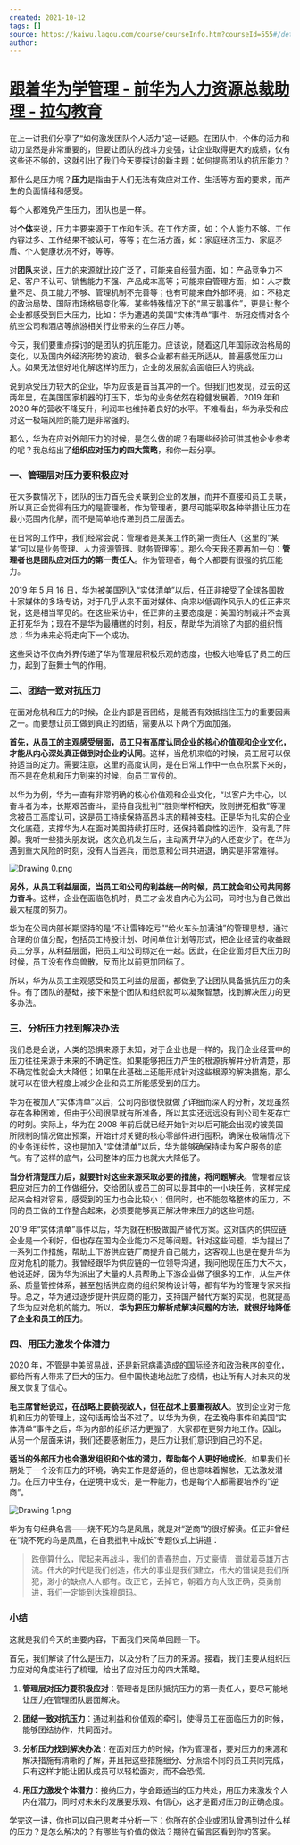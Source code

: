 ```yaml
---
created: 2021-10-12
tags: []
source: https://kaiwu.lagou.com/course/courseInfo.htm?courseId=555#/detail/pc?id=5364
author: 
---
```


# [跟着华为学管理 - 前华为人力资源总裁助理 - 拉勾教育](https://kaiwu.lagou.com/course/courseInfo.htm?courseId=555#/detail/pc?id=5364)


在上一讲我们分享了“如何激发团队个人活力”这一话题。在团队中，个体的活力和动力显然是非常重要的，但要让团队的战斗力变强，让企业取得更大的成绩，仅有这些还不够的，这就引出了我们今天要探讨的新主题：如何提高团队的抗压能力？

那什么是压力呢？**压力**是指由于人们无法有效应对工作、生活等方面的要求，而产生的负面情绪和感受。

每个人都难免产生压力，团队也是一样。

对**个体**来说，压力主要来源于工作和生活。在工作方面，如：个人能力不够、工作内容过多、工作结果不被认可，等等；在生活方面，如：家庭经济压力、家庭矛盾、个人健康状况不好，等等。

对**团队**来说，压力的来源就比较广泛了，可能来自经营方面，如：产品竞争力不足、客户不认可、销售能力不强、产品成本高等；可能来自管理方面，如：人才数量不足、员工能力不够、管理机制不完善等；也有可能来自外部环境，如：不稳定的政治局势、国际市场格局变化等。某些特殊情况下的“黑天鹅事件”，更是让整个企业都感受到巨大压力，比如：华为遭遇的美国“实体清单”事件、新冠疫情对各个航空公司和酒店等旅游相关行业带来的生存压力等。

今天，我们要重点探讨的是团队的抗压能力。应该说，随着这几年国际政治格局的变化，以及国内外经济形势的波动，很多企业都有些无所适从，普遍感觉压力山大。如果无法很好地化解这样的压力，企业的发展就会面临巨大的挑战。

说到承受压力较大的企业，华为应该是首当其冲的一个。但我们也发现，过去的这两年里，在美国国家机器的打压下，华为的业务依然在稳健发展着。2019 年和 2020 年的营收不降反升，利润率也维持着良好的水平。不难看出，华为承受和应对这一极端风险的能力是非常强的。

那么，华为在应对外部压力的时候，是怎么做的呢？有哪些经验可供其他企业参考的呢？我总结出了**组织应对压力的四大策略**，和你一起分享。

### 一、管理层对压力要积极应对

在大多数情况下，团队的压力首先会关联到企业的发展，而并不直接和员工关联，所以真正会觉得有压力的是管理者。作为管理者，要尽可能采取各种举措让压力在最小范围内化解，而不是简单地传递到员工层面去。

在日常的工作中，我们经常会说：管理者是某某工作的第一责任人（这里的“某某”可以是业务管理、人力资源管理、财务管理等）。那么今天我还要再加一句：**管理者也是团队应对压力的第一责任人**。作为管理者，每个人都要有很强的抗压能力。

2019 年 5 月 16 日，华为被美国列入“实体清单”以后，任正非接受了全球各国数十家媒体的多场专访，对于几乎从来不面对媒体、向来以低调作风示人的任正非来说，这是相当罕见的。在这些采访中，任正非的主要态度是：美国的制裁并不会真正打死华为；现在不是华为最糟糕的时刻，相反，帮助华为消除了内部的组织惰怠；华为未来必将走向下一个成功。

这些采访不仅向外界传递了华为管理层积极乐观的态度，也极大地降低了员工的压力，起到了鼓舞士气的作用。

### 二、团结一致对抗压力

在面对危机和压力的时候，企业内部是否团结，是能否有效抵挡住压力的重要因素之一。而要想让员工做到真正的团结，需要从以下两个方面加强。

**首先，从员工的主观感受层面，员工只有高度认同企业的核心价值观和企业文化，才能从内心深处真正做到对企业的认同**。这样，当危机来临的时候，员工层可以保持适当的定力。需要注意，这里的高度认同，是在日常工作中一点点积累下来的，而不是在危机和压力到来的时候，向员工宣传的。

以华为为例，华为一直有非常明确的核心价值观和企业文化，“以客户为中心，以奋斗者为本，长期艰苦奋斗，坚持自我批判”“胜则举杯相庆，败则拼死相救”等理念被员工高度认可，这是员工持续保持高昂斗志的精神支柱。正是华为扎实的企业文化底蕴，支撑华为人在面对美国持续打压时，还保持着良性的运作，没有乱了阵脚。我听一些猎头朋友说，这次危机发生后，主动离开华为的人还变少了。在华为遇到重大风险的时刻，没有人当逃兵，而愿意和公司共进退，确实是非常难得。

![Drawing 0.png](https://s0.lgstatic.com/i/image/M00/8C/E9/CgqCHl_1hrOAZiDZAAVkprzGCcI486.png)

**另外，从员工利益层面，当员工和公司的利益统一的时候，员工就会和公司共同努力奋斗**。这样，企业在面临危机时，员工才会发自内心为公司，同时也为自己做出最大程度的努力。

华为在公司内部长期坚持的是“不让雷锋吃亏”“给火车头加满油”的管理思想，通过合理的价值分配，包括员工持股计划、时间单位计划等形式，把企业经营的收益跟员工分享，从利益层面，把员工和公司绑定在一起。因此，在企业面对巨大压力的时候，员工没有作鸟兽散，反而比以前更加团结了。

所以，华为从员工主观感受和员工利益的层面，都做到了让团队具备抵抗压力的条件。有了团队的基础，接下来整个团队和组织就可以凝聚智慧，找到解决压力的更多办法。

### 三、分析压力找到解决办法

我们总是会说，人类的恐惧来源于未知，对于企业也是一样的，我们企业经营中的压力往往来源于未来的不确定性。如果能够把压力产生的根源拆解并分析清楚，那不确定性就会大大降低；如果在此基础上还能形成针对这些根源的解决措施，那么就可以在很大程度上减少企业和员工所能感受到的压力。

华为在被加入“实体清单”以后，公司内部很快就做了详细而深入的分析，发现虽然存在各种困难，但由于公司很早就有所准备，所以其实还远远没有到公司生死存亡的时刻。实际上，华为在 2008 年前后就已经开始针对以后可能会出现的被美国所限制的情况做出预案，开始针对关键的核心零部件进行囤积，确保在极端情况下的业务连续性，这也是加入“实体清单”以后，华为能够确保持续为客户服务的底气。有了这样的底气，公司整体的压力也就大大降低了。

**当分析清楚压力后，就要针对这些来源采取必要的措施，将问题解决**。管理者应该把应对压力的工作做细分，交给团队或员工的可以是其中的一小块任务，这样完成起来会相对容易，感受到的压力也会比较小；但同时，也不能忽略整体的压力，不同的员工做的工作整合起来，必须要能够真正解决带来压力的这些问题。

2019 年“实体清单”事件以后，华为就在积极做国产替代方案。这对国内的供应链企业是一个利好，但也存在国内企业能力不足等问题。针对这些问题，华为提出了一系列工作措施，帮助上下游供应链厂商提升自己能力，这客观上也是在提升华为应对危机的能力。我曾经跟华为供应链的一位领导沟通，我问他现在压力大不大，他说还好，因为华为派出了大量的人员帮助上下游企业做了很多的工作，从生产体系、质量管控体系，甚至包括供应商的组织架构设计等，都有华为的管理专家来指导。总之，华为通过逐步提升供应商的能力，支持国产替代方案的实现，也就提高了华为应对危机的能力。所以，**华为把压力解析成解决问题的方法，就很好地降低了企业和员工的压力**。

### 四、用压力激发个体潜力

2020 年，不管是中美贸易战，还是新冠病毒造成的国际经济和政治秩序的变化，都给所有人带来了巨大的压力。但中国快速地战胜了疫情，也让所有人对未来的发展又恢复了信心。

**毛主席曾经说过，在战略上要藐视敌人，但在战术上要重视敌人**。放到企业对于危机和压力的管理上，这句话再恰当不过了。以华为为例，在孟晚舟事件和美国“实体清单”事件之后，华为内部的组织活力更强了，大家都在更努力地工作。因此，从另一个层面来讲，我们还要感谢压力，是压力让我们意识到自己的不足。

**适当的外部压力也会激发组织和个体的潜力，帮助每个人更好地成长**。如果我们长期处于一个没有压力的环境，确实工作是舒适的，但也意味着懈怠，无法激发潜力。在压力中生存，在逆境中成长，是一种能力，也是每个人都需要培养的“逆商”。

![Drawing 1.png](https://s0.lgstatic.com/i/image/M00/8C/DE/Ciqc1F_1hsSALWalAAVLQ_VjEgo591.png)

华为有句经典名言——烧不死的鸟是凤凰，就是对“逆商”的很好解读。任正非曾经在“烧不死的鸟是凤凰，在自我批判中成长”专题仪式上讲道：

> 跌倒算什么，爬起来再战斗，我们的青春热血，万丈豪情，谱就着英雄万古流。伟大的时代是我们创造，伟大的事业是我们建立，伟大的错误是我们所犯，渺小的缺点人人都有。改正它，丢掉它，朝着方向大致正确，英勇前进，我们一定能到达珠穆朗玛。

### 小结

这就是我们今天的主要内容，下面我们来简单回顾一下。

首先，我们解读了什么是压力，以及分析了压力的来源。接着，我们主要从组织压力应对的角度进行了梳理，给出了应对压力的四大策略。

1.  **管理层对压力要积极应对**：管理者是团队抵抗压力的第一责任人，要尽可能地让压力在管理团队层面解决。
    
2.  **团结一致对抗压力**：通过利益和价值观的牵引，使得员工在面临压力的时候，能够团结协作，共同面对。
    
3.  **分析压力找到解决办法**：在面对压力的时候，作为管理者，要对压力的来源和解决措施有清晰的了解，并且把这些措施细分、分派给不同的员工共同完成，只有这样才能让团队成员可以轻松面对，而不会恐慌。
    
4.  **用压力激发个体潜力**：接纳压力，学会跟适当的压力共处，用压力来激发个人内在潜力，同时对未来的发展要乐观、有信心，这才是面对压力的正确态度。
    

学完这一讲，你也可以自己思考并分析一下：你所在的企业或团队曾遇到过什么样的压力？是怎么解决的？有哪些有价值的做法？期待在留言区看到你的答案。
